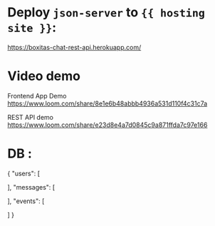 # Deploy `json-server` to `{{ hosting site }}`:
https://boxitas-chat-rest-api.herokuapp.com/

# Video demo
Frontend App Demo
https://www.loom.com/share/8e1e6b48abbb4936a531d110f4c31c7a

REST API demo
https://www.loom.com/share/e23d8e4a7d0845c9a871ffda7c97e166

# DB :
{
  "users": [
   
  ],
  "messages": [
    
  ],
  "events": [
    
  ]
}
